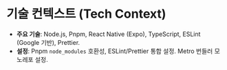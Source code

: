 # 기술 컨텍스트 (Tech Context)

- **주요 기술**: Node.js, Pnpm, React Native (Expo), TypeScript, ESLint (Google 기반), Prettier.
- **설정**: Pnpm `node_modules` 호환성, ESLint/Prettier 통합 설정. Metro 번들러 모노레포 설정.
